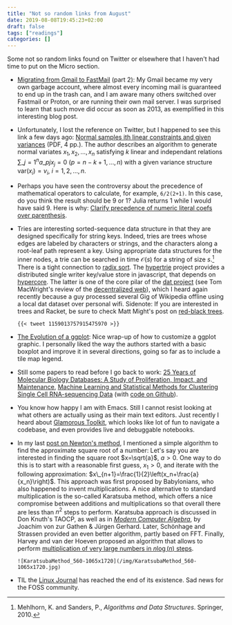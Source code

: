```yaml
---
title: "Not so random links from August"
date: 2019-08-08T19:45:23+02:00
draft: false
tags: ["readings"]
categories: []
---
```


Some not so random links found on Twitter or elsewhere that I haven't had time to put on the Micro section.

<!--more-->

- [Migrating from Gmail to FastMail](https://www.keithbradnam.com/blog/2013/10/14/migrating-from-gmail-to-fastmail-part-2.html) (part 2): My Gmail became my very own garbage account, where almost every incoming mail is guaranteed to end up in the trash can, and I am aware many others switched over Fastmail or Proton, or are running their own mail server. I was surprised to learn that such move did occur as soon as 2013, as exemplified in this interesting blog post.

- Unfortunately, I lost the reference on Twitter, but I happened to see this link a few days ago: [Normal samples ith linear constraints and given variances](http://fisher.utstat.toronto.edu/dfraser/documents/5.pdf) (PDF, 4 pp.). The author describes an algorithm to generate normal variates $x_1, x_2,\dots, x_n$ satisfying $k$ linear and independant relations $\sum\_{j=1}^n a\_{pj}x_j=0$ ($p=n-k+1,\dots,n$) with a given variance structure $\text{var}(x_i)=v_i$, $i=1,2,\dots,n$.

- Perhaps you have seen the controversy about the precedence of mathematical operators to calculate, for example, `6/2(2+1)`. In this case, do you think the result should be 9 or 1? Julia returns 1 while I would have said 9. Here is why: [Clarify precedence of numeric literal coefs over parenthesis](https://github.com/JuliaLang/julia/pull/21800).

- Tries are interesting sorted-sequence data structure in that they are designed specifically for string keys. Indeed, tries are trees whose edges are labeled by characters or strings, and the characters along a root-leaf path represent a key. Using appropriate data structures for the inner nodes, a trie can be searched in time $\mathcal{O}(s)$ for a string of size $s$.[^1] There is a tight connection to [radix sort](https://en.wikipedia.org/wiki/Radix_sort). The [hypertrie](https://github.com/mafintosh/hypertrie) project provides a distributed single writer key/value store in javascript, that depends on [hypercore](https://github.com/mafintosh/hypercore). The latter is one of the core pilar of the [dat project](https://dat.foundation) (see Tom MacWright's review of the [decentralized web](https://tmcw.github.io/2017/07/20/decentralize-your-website.html)), which I heard again recently because a guy processed several Gig of Wikipedia offline using a local dat dataset over personal wifi. Sidenote: If you are interested in trees and Racket, be sure to check Matt Might's post on [red-black trees](http://matt.might.net/articles/red-black-delete/).

      {{< tweet 1159013757915475970 >}}

- [The Evolution of a ggplot](https://cedricscherer.netlify.com/2019/05/17/the-evolution-of-a-ggplot-ep.-1/): Nice wrap-up of how to customize a ggplot graphic. I personally liked the way the authors started with a basic boxplot and improve it in several directions, going so far as to include a tile map legend.

- Still some papers to read before I go back to work: [25 Years of Molecular Biology Databases: A Study of Proliferation, Impact, and Maintenance](https://www.frontiersin.org/articles/10.3389/frma.2018.00018/full), [Machine Learning and Statistical Methods for Clustering Single Cell RNA-sequencing Data](https://academic.oup.com/bib/advance-article/doi/10.1093/bib/bbz063/5519426) (with [code on Github](https://github.com/kuanglab/single-cell-review)).

- You know how happy I am with Emacs. Still I cannot resist looking at what others are actually using as their main text editors. Just recently I heard about [Glamorous Toolkit](https://gtoolkit.com), which looks like lot of fun to navigate a codebase, and even provides live and debuggable notebooks.

- In my last [post on Newton's method](/post/newton-raphson-racket/), I mentioned a simple algorithm to find the approximate square root of a number: Let's say you are interested in finding the square root $x=\sqrt{a}$, $a>0$. One way to do this is to start with a reasonable first guess, $x_1>0$, and iterate with the following approximation: $x\_{n+1}=\frac{1}{2}\left(x_n+\frac{a}{x_n}\right)$. This approach was first proposed by Babylonians, who also happened to invent multiplications. A nice alternative to standard multiplication is the so-called Karatsuba method, which offers a nice compromise between additions and multiplications so that overall there are less than $n^2$ steps to perform. Karatsuba approach is discussed in Don Knuth's TAOCP, as well as in [_Modern Computer Algebra_](https://www.cambridge.org/core/books/modern-computer-algebra/DB3563D4013401734851CF683D2F03F0), by Joachim von zur Gathen & Jürgen Gerhard. Later, Schönhage and Strassen provided an even better algorithm, partly based on FFT. Finally, Harvey and van der Hoeven proposed an algorithm that allows to perform [multiplication of very large numbers in $n\log(n)$ steps](https://www.quantamagazine.org/mathematicians-discover-the-perfect-way-to-multiply-20190411/).

      ![KaratsubaMethod_560-1065x1720](/img/KaratsubaMethod_560-1065x1720.jpg)

- TIL the [Linux Journal](https://www.linuxjournal.com) has reached the end of its existence. Sad news for the FOSS community.

[^1]: Mehlhorn, K. and Sanders, P., _Algorithms and Data Structures_. Springer, 2010.
